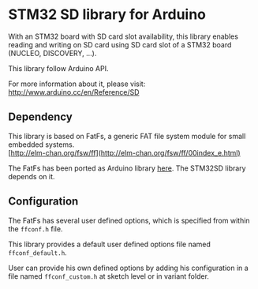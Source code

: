 # STM32 SD library for Arduino

With an STM32 board with SD card slot availability, this library enables
reading and writing on SD card using SD card slot of a STM32 board (NUCLEO, DISCOVERY, ...).

This library follow Arduino API.

For more information about it, please visit:
http://www.arduino.cc/en/Reference/SD

## Dependency

This library is based on FatFs, a generic FAT file system module for small embedded systems.  
[http://elm-chan.org/fsw/ff](http://elm-chan.org/fsw/ff/00index_e.html)

The FatFs has been ported as Arduino library [here](https://github.com/stm32duino/FatFs). The STM32SD library depends on it.

## Configuration
The FatFs has several user defined options, which is specified from within the `ffconf.h` file.

This library provides a default user defined options file named `ffconf_default.h`.

User can provide his own defined options by adding his configuration in a file named `ffconf_custom.h` at sketch level or in variant folder.